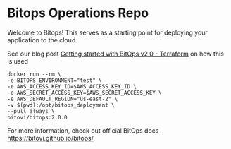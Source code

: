 # Bitops Operations Repo

Welcome to Bitops! This serves as a starting point for deploying your application to the cloud.



See our blog post [Getting started with BitOps v2.0 - Terraform](https://www.bitovi.com/blog/getting-started-with-bitops-v2-terraform) on how this is used

```
docker run --rm \
-e BITOPS_ENVIRONMENT="test" \
-e AWS_ACCESS_KEY_ID=$AWS_ACCESS_KEY_ID \
-e AWS_SECRET_ACCESS_KEY=$AWS_SECRET_ACCESS_KEY \
-e AWS_DEFAULT_REGION="us-east-2" \
-v $(pwd):/opt/bitops_deployment \
--pull always \
bitovi/bitops:2.0.0
```

For more information, check out official BitOps docs https://bitovi.github.io/bitops/